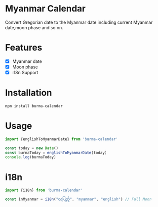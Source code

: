 # Myanmar Calendar

Convert Gregorian date to the Myanmar date including current Myanmar date,moon phase and so on.

# Features

- [x] Myanmar date
- [x] Moon phase
- [x] i18n Support

# Installation

```bash
npm install burma-calendar
```

# Usage

```ts
import {englishToMyanmarDate} from 'burma-calendar'

const today = new Date()
const burmaToday = englishToMyanmarDate(today)
console.log(burmaToday)
```

# i18n

```ts
import {i18n} from 'burma-calendar'

const inMyanmar = i18n("လပြည့်", "myanmar", "english") // Full Moon
```

